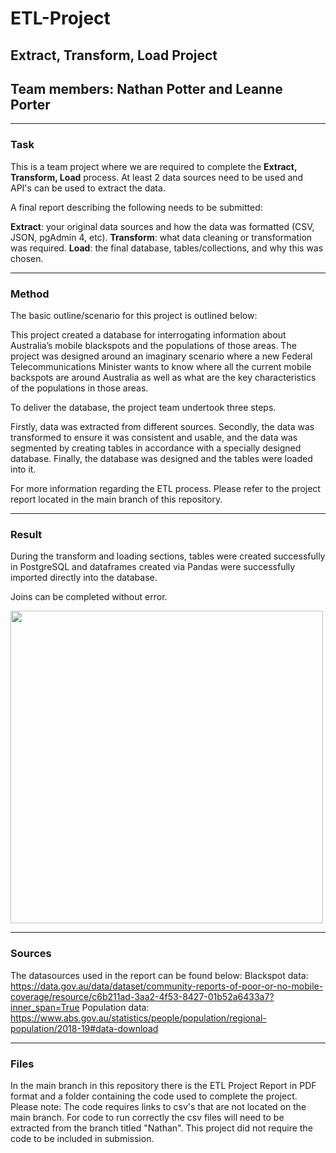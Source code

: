 # ETL-Project
## Extract, Transform, Load Project
## Team members: Nathan Potter and Leanne Porter

---
### Task

This is a team project where we are required to complete the __Extract, Transform, Load__ process.
At least 2 data sources need to be used and API's can be used to extract the data.

A final report describing the following needs to be submitted:

__Extract__: your original data sources and how the data was formatted (CSV, JSON, pgAdmin 4, etc).
__Transform__: what data cleaning or transformation was required.
__Load__: the final database, tables/collections, and why this was chosen.

---
### Method

The basic outline/scenario for this project is outlined below:

This project created a database for interrogating information about Australia’s mobile blackspots and the populations of those areas.
The project was designed around an imaginary scenario where a new Federal Telecommunications Minister wants to know where all the current mobile backspots are around Australia as well as what are the key characteristics of the populations in those areas.

To deliver the database, the project team undertook three steps.

Firstly, data was extracted from different sources. Secondly, the data was transformed to ensure it was consistent and usable, and the data was segmented by creating tables in accordance with a specially designed database. Finally, the database was designed and the tables were loaded into it.

For more information regarding the ETL process. Please refer to the project report located in the main branch of this repository.


---
### Result

During the transform and loading sections, tables were created successfully in PostgreSQL and dataframes created via Pandas were successfully imported directly into the database.

Joins can be completed without error.

<img src="https://user-images.githubusercontent.com/82348616/127962887-2907c683-2b95-46b3-99a0-cff7f4de3fb8.PNG" width="500">

---
### Sources

The datasources used in the report can be found below:
Blackspot data: https://data.gov.au/data/dataset/community-reports-of-poor-or-no-mobile-coverage/resource/c6b211ad-3aa2-4f53-8427-01b52a6433a7?inner_span=True
Population data: https://www.abs.gov.au/statistics/people/population/regional-population/2018-19#data-download

---
### Files
In the main branch in this repository there is the ETL Project Report in PDF format and a folder containing the code used to complete the project.
Please note: The code requires links to csv's that are not located on the main branch. For code to run correctly the csv files will need to be extracted from the branch titled "Nathan". This project did not require the code to be included in submission.


